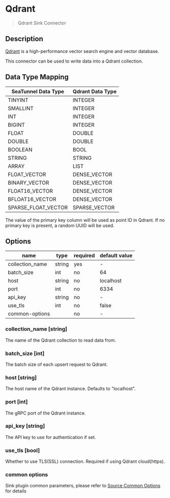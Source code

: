 # Qdrant

> Qdrant Sink Connector

## Description

[Qdrant](https://qdrant.tech/) is a high-performance vector search engine and vector database.

This connector can be used to write data into a Qdrant collection.

## Data Type Mapping

| SeaTunnel Data Type | Qdrant Data Type |
|---------------------|------------------|
| TINYINT             | INTEGER          |
| SMALLINT            | INTEGER          |
| INT                 | INTEGER          |
| BIGINT              | INTEGER          |
| FLOAT               | DOUBLE           |
| DOUBLE              | DOUBLE           |
| BOOLEAN             | BOOL             |
| STRING              | STRING           |
| ARRAY               | LIST             |
| FLOAT_VECTOR        | DENSE_VECTOR     |
| BINARY_VECTOR       | DENSE_VECTOR     |
| FLOAT16_VECTOR      | DENSE_VECTOR     |
| BFLOAT16_VECTOR     | DENSE_VECTOR     |
| SPARSE_FLOAT_VECTOR | SPARSE_VECTOR    |

The value of the primary key column will be used as point ID in Qdrant. If no primary key is present, a random UUID will be used.

## Options

|      name       |  type  | required | default value |
|-----------------|--------|----------|---------------|
| collection_name | string | yes      | -             |
| batch_size      | int    | no       | 64            |
| host            | string | no       | localhost     |
| port            | int    | no       | 6334          |
| api_key         | string | no       | -             |
| use_tls         | int    | no       | false         |
| common-options  |        | no       | -             |

### collection_name [string]

The name of the Qdrant collection to read data from.

### batch_size [int]

The batch size of each upsert request to Qdrant.

### host [string]

The host name of the Qdrant instance. Defaults to "localhost".

### port [int]

The gRPC port of the Qdrant instance.

### api_key [string]

The API key to use for authentication if set.

### use_tls [bool]

Whether to use TLS(SSL) connection. Required if using Qdrant cloud(https).

### common options

Sink plugin common parameters, please refer to [Source Common Options](common-options.md) for details
